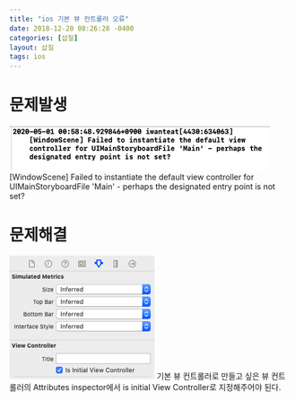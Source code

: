 ```yaml
---
title: "ios 기본 뷰 컨트롤러 오류"
date: 2018-12-20 08:26:28 -0400
categories: [삽질]
layout: 삽질
tags: ios
---
```


# 문제발생
![problem](/img/2020-05-01-1.png)
[WindowScene] Failed to instantiate the default view controller for UIMainStoryboardFile 'Main' - perhaps the designated entry point is not set?


# 문제해결
![solve](/img/2020-05-01-2.png)
기본 뷰 컨트롤러로 만들고 싶은 뷰 컨트롤러의 Attributes inspector에서 is initial View Controller로 지정해주어야 된다.
